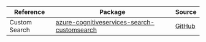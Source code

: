 | Reference | Package | Source |
|---|---|---|
|Custom Search|[azure-cognitiveservices-search-customsearch](https://pypi.org/project/azure-cognitiveservices-search-customsearch)|[GitHub](https://github.com/Azure/azure-sdk-for-python)|
